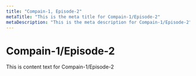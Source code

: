 ```yaml
---
title: "Compain-1, Episode-2"
metaTitle: "This is the meta title for Compain-1/Episode-2"
metaDescription: "This is the meta description for Compain-1/Episode-2"
---
```


# Compain-1/Episode-2
This is content text for Compain-1/Episode-2
